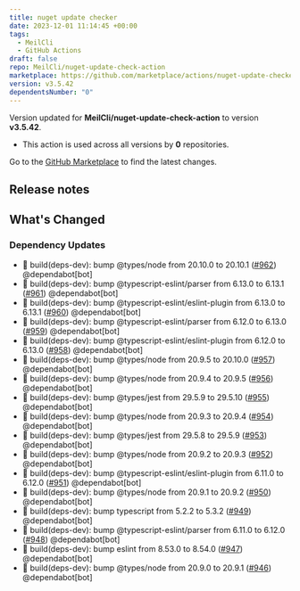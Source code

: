 ```yaml
---
title: nuget update checker
date: 2023-12-01 11:14:45 +00:00
tags:
  - MeilCli
  - GitHub Actions
draft: false
repo: MeilCli/nuget-update-check-action
marketplace: https://github.com/marketplace/actions/nuget-update-checker
version: v3.5.42
dependentsNumber: "0"
---
```



Version updated for **MeilCli/nuget-update-check-action** to version **v3.5.42**.
- This action is used across all versions by **0** repositories.

Go to the [GitHub Marketplace](https://github.com/marketplace/actions/nuget-update-checker) to find the latest changes.

## Release notes

## What's Changed
### Dependency Updates
- :green_book: build(deps-dev): bump @types/node from 20.10.0 to 20.10.1 ([#962](https://github.com/MeilCli/nuget-update-check-action/pull/962)) @dependabot[bot]
- :green_book: build(deps-dev): bump @typescript-eslint/parser from 6.13.0 to 6.13.1 ([#961](https://github.com/MeilCli/nuget-update-check-action/pull/961)) @dependabot[bot]
- :green_book: build(deps-dev): bump @typescript-eslint/eslint-plugin from 6.13.0 to 6.13.1 ([#960](https://github.com/MeilCli/nuget-update-check-action/pull/960)) @dependabot[bot]
- :green_book: build(deps-dev): bump @typescript-eslint/parser from 6.12.0 to 6.13.0 ([#959](https://github.com/MeilCli/nuget-update-check-action/pull/959)) @dependabot[bot]
- :green_book: build(deps-dev): bump @typescript-eslint/eslint-plugin from 6.12.0 to 6.13.0 ([#958](https://github.com/MeilCli/nuget-update-check-action/pull/958)) @dependabot[bot]
- :green_book: build(deps-dev): bump @types/node from 20.9.5 to 20.10.0 ([#957](https://github.com/MeilCli/nuget-update-check-action/pull/957)) @dependabot[bot]
- :green_book: build(deps-dev): bump @types/node from 20.9.4 to 20.9.5 ([#956](https://github.com/MeilCli/nuget-update-check-action/pull/956)) @dependabot[bot]
- :green_book: build(deps-dev): bump @types/jest from 29.5.9 to 29.5.10 ([#955](https://github.com/MeilCli/nuget-update-check-action/pull/955)) @dependabot[bot]
- :green_book: build(deps-dev): bump @types/node from 20.9.3 to 20.9.4 ([#954](https://github.com/MeilCli/nuget-update-check-action/pull/954)) @dependabot[bot]
- :green_book: build(deps-dev): bump @types/jest from 29.5.8 to 29.5.9 ([#953](https://github.com/MeilCli/nuget-update-check-action/pull/953)) @dependabot[bot]
- :green_book: build(deps-dev): bump @types/node from 20.9.2 to 20.9.3 ([#952](https://github.com/MeilCli/nuget-update-check-action/pull/952)) @dependabot[bot]
- :green_book: build(deps-dev): bump @typescript-eslint/eslint-plugin from 6.11.0 to 6.12.0 ([#951](https://github.com/MeilCli/nuget-update-check-action/pull/951)) @dependabot[bot]
- :green_book: build(deps-dev): bump @types/node from 20.9.1 to 20.9.2 ([#950](https://github.com/MeilCli/nuget-update-check-action/pull/950)) @dependabot[bot]
- :green_book: build(deps-dev): bump typescript from 5.2.2 to 5.3.2 ([#949](https://github.com/MeilCli/nuget-update-check-action/pull/949)) @dependabot[bot]
- :green_book: build(deps-dev): bump @typescript-eslint/parser from 6.11.0 to 6.12.0 ([#948](https://github.com/MeilCli/nuget-update-check-action/pull/948)) @dependabot[bot]
- :green_book: build(deps-dev): bump eslint from 8.53.0 to 8.54.0 ([#947](https://github.com/MeilCli/nuget-update-check-action/pull/947)) @dependabot[bot]
- :green_book: build(deps-dev): bump @types/node from 20.9.0 to 20.9.1 ([#946](https://github.com/MeilCli/nuget-update-check-action/pull/946)) @dependabot[bot]
